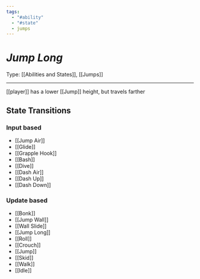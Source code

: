 ```yaml
---
tags:
  - "#ability"
  - "#state"
  - jumps
---
```

# _Jump Long_

Type: [[Abilities and States]], [[Jumps]]

----


[[player]] has a lower [[Jump]] height, but travels farther 


## State Transitions

### Input based

* [[Jump Air]]
* [[Glide]]
* [[Grapple Hook]]
* [[Bash]]
* [[Dive]]
* [[Dash Air]]
* [[Dash Up]]
* [[Dash Down]]

### Update based

* [[Bonk]]
* [[Jump Wall]]
* [[Wall Slide]]
* [[Jump Long]]
* [[Roll]]
* [[Crouch]]
* [[Jump]]
* [[Skid]]
* [[Walk]]
* [[Idle]]